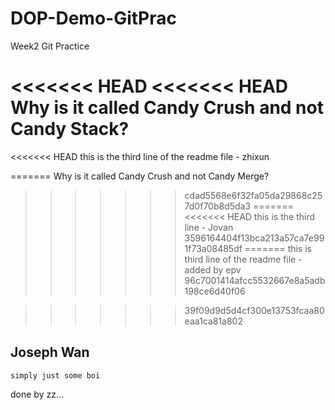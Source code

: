 # DOP-Demo-GitPrac

Week2 Git Practice

<<<<<<< HEAD
<<<<<<< HEAD
Why is it called Candy Crush and not Candy Stack?
=======
<<<<<<< HEAD
this is the third line of the readme file - zhixun


=======
Why is it called Candy Crush and not Candy Merge?
>>>>>>> cdad5568e6f32fa05da29868c257d0f70b8d5da3
=======
<<<<<<< HEAD
this is the third line - Jovan
>>>>>>> 3596164404f13bca213a57ca7e991f73a08485df
=======
this is third line of the readme file - added by epv
>>>>>>> 96c7001414afcc5532667e8a5adb198ce6d40f06

>>>>>>> 39f09d9d5d4cf300e13753fcaa80eaa1ca81a802

## <strong>Joseph Wan</strong>
```simply just some boi```

done by zz...